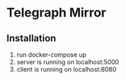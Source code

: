 # Telegraph Mirror

## Installation

1. run docker-compose up
2. server is running on localhost:5000
3. client is running on localhost:8080
